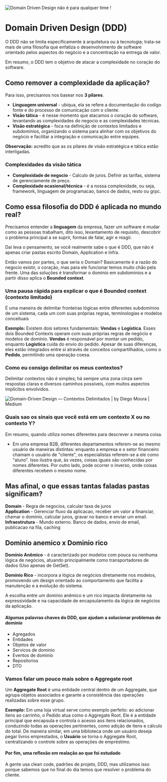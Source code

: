 
![Domain Driven Design não é para qualquer time !](https://media.licdn.com/dms/image/C4E12AQGg_xiTXf4mvA/article-cover_image-shrink_720_1280/0/1635337494376?e=2147483647&v=beta&t=kDfNvjpvLQc8NzuRp18L49cuJLiBFb2OrBUJvL76-Mk)

# **Domain Driven Design (DDD)**
O DDD não se limita especificamente à arquitetura ou à tecnologia; trata-se mais de uma filosofia que enfatiza o desenvolvimento de software orientado pelos aspectos do negócio e a concentração na entrega de valor.

Em resumo, o DDD tem o objetivo de atacar a complexidade no coração do software.

## Como remover a complexidade da aplicação?

Para isso, precisamos nos basear nos **3 pilares**.
 - **Linguagem universal** - ubiqua, ela se refere a documentação do codigo fonte e do processo de comunicação com o cliente.
 -  **Visão tática** - é nesse momento que atacamos o coração do software, levantando as complexidades do negocio e as complexidades técnicas.
 - **Visão estratégica** - foca na definição de contextos limitados e subdomínios, organizando o sistema para alinhar com os objetivos do negócio e facilitar a integração e comunicação entre equipes.

**Observação:** acredito que as os pilares de visão estratégica e tática estão interligadas.

### Complexidades da visão tática
  - **Complexidade de negocio** - Calculo de juros. Definir as tarifas, sistema de gerenciamente de preço.
  - **Complexidade ocasional/técnica** - é a nossa complexidade, ou seja, framework, linguagem de programacao, banco de dados, resto ou grpc.


## Como essa filosofia do DDD é aplicada no mundo real?
Precisamos entender a **linguagem** da empresa, fazer um software é mudar como as pessoas trabalham, dito isso, levantamento de requisito, descobrir o problema principal a se suprir, formas de falar, agir e reagir.

Dai leva o pensamento, se você realmente sabe o que é DDD, que não é apenas criar pastas escrito Domain, Application e Infra.

Então vamos por partes, o que seria o Domain? Basicamente é a razão do negocio existir, o coração, mas para ele funcionar temos muito chão pela frente.
Uma das soluções é transformar o dominio em subdominios e a partir disso aplica o **Bounded context**.


### Uma pausa rápida para explicar o que é Bounded context (contexto limitado)
É uma maneira de delimitar fronteiras lógicas entre diferentes subdomínios de um sistema, cada um com suas próprias regras, terminologias e modelos conceituais
  
**Exemplo:** Existem dois setores fundamentais: **Vendas** e **Logística**. Esses dois Bounded Contexts operam com suas próprias regras de negócio e modelos de domínio. **Vendas** é responsável por montar um pedido, enquanto **Logística** cuida do envio do pedido. Apesar de suas diferenças, eles estão integrados entre si através de conceitos compartilhados, como o **Pedido**, permitindo uma operação coesa.

### Como eu consigo delimitar os meus contextos?
Delimitar contextos não é simples; há sempre uma zona cinza sem respostas claras e diversos caminhos possíveis, com muitos aspectos implícitos envolvidos.

![Domain-Driven Design — Contextos Delimitados | by Diego Moura | Medium](https://miro.medium.com/v2/resize:fit:772/1*hgkRmH3OO9-yCu1JhPDteA.png)

### Quais sao os sinais que você está em um contexto X ou no contexto Y?
 Em resumo, quando utiliza nomes diferentes para descrever a mesma coisa.
 - Em uma empresa B2B, diferentes departamentos referem-se ao mesmo usuário de maneiras distintas: enquanto a empresa e o setor financeiro chamam o usuário de "cliente", os especialistas referem-se a ele como "aluno". Isso ilustra que, às vezes, coisas iguais são conhecidas por nomes diferentes. Por outro lado, pode ocorrer o inverso, onde coisas diferentes recebem o mesmo nome.

 ## Mas afinal, o que essas tantas faladas pastas significam?
**Domain** - Regra de negocios, calcular taxa de juros  
**Application** - Gerenciar fluxo da aplicacao, receber um valor a financiar, chamar o dominio, calcular juros, gravar no banco e enviar um email.
**Infraestrutura** - Mundo externo. Banco de dados, envio de email, publicacao na fila, caching


## Dominio anemico x Dominio rico
**Domínio Anêmico** - é caracterizado por modelos com pouca ou nenhuma lógica de negócios, atuando principalmente como transportadores de dados (Uso apenas de GetSet). 

**Domínio Rico** - incorpora a lógica de negócios diretamente nos modelos, promovendo um design orientado ao comportamento que facilita a manutenção e a evolução do sistema. 

A escolha entre um domínio anêmico e um rico impacta diretamente na expressividade e na capacidade de encapsulamento da lógica de negócios da aplicação.
 


#### Algumas palavras chaves do DDD, que ajudam a solucionar problemas de dominio
 - Agregados
 - Entidades
 - Objetos de valor
 - Servicos de dominio
 - Eventos de dominio
 - Repositorios
 - DTO


### Vamos falar um pouco mais sobre o Aggregate root
Um **Aggregate Root** é uma entidade central dentro de um Aggregate, que agrupa objetos associados e garante a consistência das operações realizadas sobre esse grupo.

**Exemplo:** Em uma loja virtual serve como exemplo perfeito: ao adicionar itens ao carrinho, o Pedido atua como o Aggregate Root. Ele é a entidade principal que encapsula e controla o acesso aos itens relacionados, conduzindo todas as operações pertinentes, como adição de itens e cálculo do total. De maneira similar, em uma biblioteca onde um usuário deseja pegar livros emprestados, o **Usuário** se torna o Aggregate Root, centralizando o controle sobre as operações de empréstimo.


#### Por fim, uma reflexão em realação ao que foi estudado
A gente usa clean code, padrões de projeto, DDD, mas utilizamos isso porque sabemos que no final do dia temos que resolver o problema do cliente.
